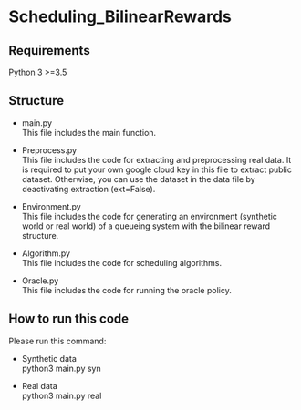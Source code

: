 # Scheduling_BilinearRewards


## Requirements
 Python 3 >=3.5

## Structure
  * main.py\
  This file includes the main function.

  * Preprocess.py\
  This file includes the code for extracting and preprocessing real data. It is required to put your own google cloud key in this file to extract public dataset. Otherwise, you can use the dataset in the data file by deactivating extraction (ext=False).

  * Environment.py\
  This file includes the code for generating an environment (synthetic world or real world) of a queueing system with the bilinear reward structure. 
  
  * Algorithm.py\
  This file includes the code for scheduling algorithms.

  * Oracle.py\
  This file includes the code for running the oracle policy.

## How to run this code
Please run this command:

 * Synthetic data\
 python3 main.py syn

 * Real data\
 python3 main.py real
